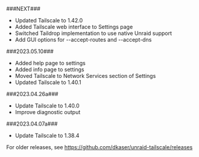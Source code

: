 ###NEXT###
- Updated Tailscale to 1.42.0
- Added Tailscale web interface to Settings page
- Switched Taildrop implementation to use native Unraid support
- Add GUI options for --accept-routes and --accept-dns

###2023.05.10###
- Added help page to settings
- Added info page to settings
- Moved Tailscale to Network Services section of Settings
- Updated Tailscale to 1.40.1

###2023.04.26a###
- Update Tailscale to 1.40.0
- Improve diagnostic output

###2023.04.07a###
- Update Tailscale to 1.38.4

For older releases, see https://github.com/dkaser/unraid-tailscale/releases